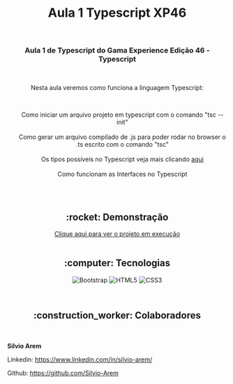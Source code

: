 <h1 align="center">Aula 1 Typescript XP46</h1>

<br>

<h3 align="center">Aula 1 de Typescript do Gama Experience Edição 46 - Typescript</h3>

<br>

<p align="center">Nesta aula veremos como funciona a linguagem Typescript:</p><br>
<ul style= "text-align: center; list-style-type: none">
    <li> Como iniciar um arquivo projeto em typescript com o comando "tsc --init"</li><br>
    <li> Como gerar um arquivo compilado de .js para poder rodar no browser o .ts escrito com o comando "tsc"</li><br>
    <li> Os tipos possíveis no Typescript veja mais clicando <a href="https://www.typescriptlang.org/docs/handbook/basic-types.html">aqui</a></li><br>
    <li> Como funcionam as Interfaces no Typescript</li><br>
</ul>

<br>

<h2 align="center">:rocket: Demonstração</h2>

<div align="center"> 
  <a href="https://silvio-arem.github.io/aula-4-css-avancado-BEM/">Clique aqui para ver o projeto em execução</a>
</div>
<br>

<h2 align="center">:computer: Tecnologias</h2>
<div align="center">

  ![Bootstrap](https://img.shields.io/badge/Bootstrap-563D7C?style=for-the-badge&logo=bootstrap&logoColor=white) 
  ![HTML5](https://img.shields.io/badge/HTML5-E34F26?style=for-the-badge&logo=html5&logoColor=white) 
  ![CSS3](https://img.shields.io/badge/CSS3-1572B6?style=for-the-badge&logo=css3&logoColor=white) 
  
</div>
<br>
<h2 align="center">:construction_worker: Colaboradores</h2>


<br>

**Silvio Arem**

Linkedin: https://www.linkedin.com/in/silvio-arem/

Github: https://github.com/Silvio-Arem